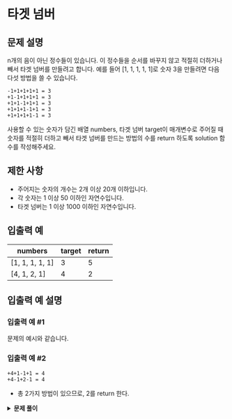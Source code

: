 # 타겟 넘버

## 문제 설명

n개의 음이 아닌 정수들이 있습니다. 이 정수들을 순서를 바꾸지 않고 적절히 더하거나 빼서 타겟 넘버를 만들려고 합니다. 예를 들어 [1, 1, 1, 1, 1]로 숫자 3을 만들려면 다음 다섯 방법을 쓸 수 있습니다.

```
-1+1+1+1+1 = 3
+1-1+1+1+1 = 3
+1+1-1+1+1 = 3
+1+1+1-1+1 = 3
+1+1+1+1-1 = 3
```

사용할 수 있는 숫자가 담긴 배열 numbers, 타겟 넘버 target이 매개변수로 주어질 때 숫자를 적절히 더하고 빼서 타겟 넘버를 만드는 방법의 수를 return 하도록 solution 함수를 작성해주세요.

## 제한 사항

- 주어지는 숫자의 개수는 2개 이상 20개 이하입니다.
- 각 숫자는 1 이상 50 이하인 자연수입니다.
- 타겟 넘버는 1 이상 1000 이하인 자연수입니다.

## 입출력 예

| numbers         | target | return |
| --------------- | ------ | ------ |
| [1, 1, 1, 1, 1] | 3      | 5      |
| [4, 1, 2, 1]    | 4      | 2      |

## 입출력 예 설명

### 입출력 예 #1

문제의 예시와 같습니다.

### 입출력 예 #2

```
+4+1-1+1 = 4
+4-1+2-1 = 4
```

- 총 2가지 방법이 있으므로, 2를 return 한다.

<details><summary><b>문제 풀이</b></summary><div markdown="1">

**주어진 모든 숫자에 더하기와 빼기를 하는 경우를 탐색해 타겟 숫자가 나오는 횟수를 카운트**하면 된다. 경우의 수를 고려해 보면 숫자 n개는 각각 더하기와 빼기가 될 수 있는 두가지 경우의 수를 가지고 있고, 해당 경우의 수는 전체 숫자에 대해 동시에 발생하므로 `2 * 2 * 2 * ... n`, 총 `2^n`번의 탐색이 일어난다.

**경우의 수를 탐색하기 위해서는 DFS 알고리즘**을 이용한다!

![그림 1](https://miro.medium.com/max/800/1*_5hShcCU5GKQKgXHKEcdiw.jpeg)

재귀 함수를 이용해 DFS를 구현한다. 각각 노드에 자식 노드를 탐색하는 함수를 스택에 추가한 뒤, 더 이상 자식 노드가 없을 때 마지막에 추가된 자식 노드 먼저 실행 후 스택에서 제거하는 후입선출(LIFO) 방식을 사용한다.

이 문제는 **각 노드(숫자)는 다음 인덱스의 숫자가 더하기인 경우와 빼기인 경우 두 가지의 자식 노드를 가지고 있으며**, **DFS 방법에 따라 모든 숫자가 더하기인 경우를 모두 탐색한 뒤 다음 인덱스의 숫자가 빼기인 경우를 탐색**한다.

```js
function Solution(numbers, target) {
  let answer = 0;

  const dfs = (idx, sum) => {
    if (idx < numbers.length) {
      if (sum === target) answer++;
      return;
    }

    dfs(idx + 1, sum + numbers[idx]);
    dfs(idx + 1, sum - numbers[idx]);
  };

  dfs(0, 0);
}

Solution(numbers, target);
```

재귀 과정이 이해가 되지 않아 직접 손으로 그려보고 이해했다. 직접 손으로 한 번 그려보라.
어떻게 동작하게 되는지 한 번에 이해가 될 것이다.

그러나 중요한 것은 어떻게 탐색할 것인지 이 함수를 세우는 것이 항상 제일 어려운 것 같다.

</div></details>
